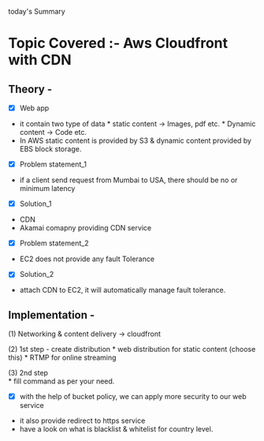 today's Summary

# Topic Covered :- Aws Cloudfront with CDN
 ##  Theory -

- [x] Web app 
-  it contain two type of data
        * static content  -> Images, pdf etc. 
        *   Dynamic content -> Code etc.
 - In AWS static content is provided by S3 & dynamic content provided by EBS block  storage.
- [x] Problem statement_1  
- if  a client send request from Mumbai to USA, there should be no or minimum latency 
- [x] Solution_1
-   CDN 
- Akamai comapny providing CDN service
- [x] Problem statement_2
- EC2 does not provide any fault Tolerance 
- [x] Solution_2
- attach CDN to EC2, it will automatically manage fault tolerance.

## Implementation -

(1) Networking & content delivery  -> cloudfront 

(2)  1st step - create distribution 
     *  web distribution for static content (choose this)
     * RTMP for online streaming 
     
(3) 2nd step   
      * fill command as per your need.
      
- [x] with the help of bucket policy, we can apply more security to our web service 
- it also provide redirect to https service 
- have a look on what is blacklist & whitelist for country level.
     
